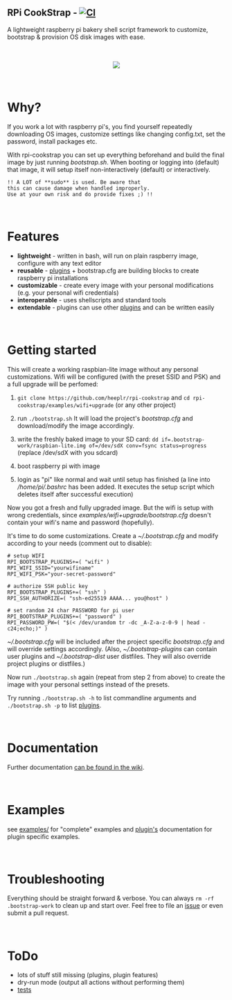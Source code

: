 ## RPi CookStrap - [![CI](https://github.com/heeplr/rpi-cookstrap/actions/workflows/main.yml/badge.svg)](https://github.com/heeplr/rpi-cookstrap/actions/workflows/blank.yml)

A lightweight raspberry pi bakery shell script framework to customize, bootstrap & provision OS disk images with ease.

<div style="font-size:larger;">&#160;</div>

<p align="center">
  <a href="https://asciinema.org/a/LMhf6fXg7pGo9J3B51Mgn2GE4?speed=2" target="_blank">
    <img src="https://asciinema.org/a/LMhf6fXg7pGo9J3B51Mgn2GE4.svg" />
  </a>
</p>

<div style="font-size:larger;">&#160;</div>


# Why?
If you work a lot with raspberry pi's, you find yourself repeatedly
downloading OS images, customize settings like changing config.txt,
set the password, install packages etc.

With rpi-cookstrap you can set up everything beforehand and build the
final image by just running *bootstrap.sh*. When booting or
logging into (default) that image, it will setup itself
non-interactively (default) or interactively.


```
!! A LOT of **sudo** is used. Be aware that
this can cause damage when handled improperly.
Use at your own risk and do provide fixes ;) !!
```


<div style="font-size:larger;">&#160;</div>


# Features

* **lightweight** - written in bash, will run on plain raspberry image,
                configure with any text editor
* **reusable** - [plugins](#plugins) + bootstrap.cfg are building blocks to create
             raspberry pi installations
* **customizable** - create every image with your personal modifications (e.g.
                 your personal wifi credentials)
* **interoperable** - uses shellscripts and standard tools
* **extendable** - plugins can use other [plugins](#plugins) and can be written easily


<div style="font-size:larger;">&#160;</div>


# Getting started

This will create a working raspbian-lite image without any personal customizations.
Wifi will be configured (with the preset SSID and PSK) and a full upgrade will be perfomed:

1. ```git clone https://github.com/heeplr/rpi-cookstrap``` and ```cd rpi-cookstrap/examples/wifi+upgrade``` (or any other project)

2. run ```./bootstrap.sh```
   It will load the project's *bootstrap.cfg* and download/modify
   the image accordingly.

3. write the freshly baked image to your SD card:
   ```dd if=.bootstrap-work/raspbian-lite.img of=/dev/sdX conv=fsync status=progress```
   (replace /dev/sdX with you sdcard)

4. boot raspberry pi with image

5. login as "pi" like normal and wait until setup has finished
   (a line into */home/pi/.bashrc* has been added. It executes the
   setup script which deletes itself after successful execution)

Now you got a fresh and fully upgraded image. But the wifi is setup with wrong
credentials, since *examples/wifi+upgrade/bootstrap.cfg* doesn't
contain your wifi's name and password (hopefully).

It's time to do some customizations. Create a *~/.bootstrap.cfg* and
modify according to your needs (comment out to disable):
```
# setup WIFI
RPI_BOOTSTRAP_PLUGINS+=( "wifi" )
RPI_WIFI_SSID="yourwifiname"
RPI_WIFI_PSK="your-secret-password"

# authorize SSH public key
RPI_BOOTSTRAP_PLUGINS+=( "ssh" )
RPI_SSH_AUTHORIZE=( "ssh-ed25519 AAAA... you@host" )

# set random 24 char PASSWORD for pi user
RPI_BOOTSTRAP_PLUGINS+=( "password" )
RPI_PASSWORD_PW=( "$(< /dev/urandom tr -dc _A-Z-a-z-0-9 | head -c24;echo;)" )
```


*~/.bootstrap.cfg* will be included after the project specific
*bootstrap.cfg* and will override settings accordingly.
(Also, *~/.bootstrap-plugins* can contain user plugins and
 *~/.bootstrap-dist* user distfiles. They will also override
 project plugins or distfiles.)


Now run ```./bootstrap.sh``` again (repeat from step 2 from above)
to create the image with your personal settings instead of the presets.


Try running ```./bootstrap.sh -h``` to list commandline arguments and
```./bootstrap.sh -p``` to list [plugins](../../wiki/plugins).


<div style="font-size:larger;">&#160;</div>


# Documentation

Further documentation [can be found in the wiki](../../wiki/).


<div style="font-size:larger;">&#160;</div>


# Examples
see [examples/](examples/) for "complete" examples and [plugin's](../../wiki/plugins) documentation for plugin specific examples.


<div style="font-size:larger;">&#160;</div>


# Troubleshooting

Everything should be straight forward & verbose. You can always ```rm -rf .bootstrap-work``` to clean up and start over.
Feel free to file an [issue](https://github.com/heeplr/rpi-cookstrap/issues/new) or even submit a pull request.


<div style="font-size:larger;">&#160;</div>


# ToDo
* lots of stuff still missing (plugins, plugin features)
* dry-run mode (output all actions without performing them)
* [tests](https://github.com/sstephenson/bats)

